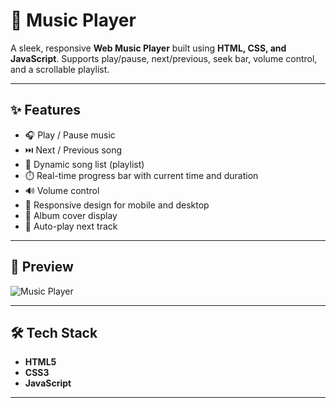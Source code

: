 # 🎵 Music Player

A sleek, responsive **Web Music Player** built using **HTML, CSS, and JavaScript**. Supports play/pause, next/previous, seek bar, volume control, and a scrollable playlist.

---

## ✨ Features

- 🎧 Play / Pause music  
- ⏭️ Next / Previous song  
- 📜 Dynamic song list (playlist)  
- ⏱️ Real-time progress bar with current time and duration  
- 🔊 Volume control  
- 📱 Responsive design for mobile and desktop  
- 📀 Album cover display  
- 🔁 Auto-play next track  

---

## 📸 Preview

![Music Player]([https://shubham-220305.github.io/CodeAlpha_Music_Player/](https://shubham-220305.github.io/CodeAlpha_Music_Player/))

---

## 🛠️ Tech Stack

- **HTML5**
- **CSS3**
- **JavaScript**

---

